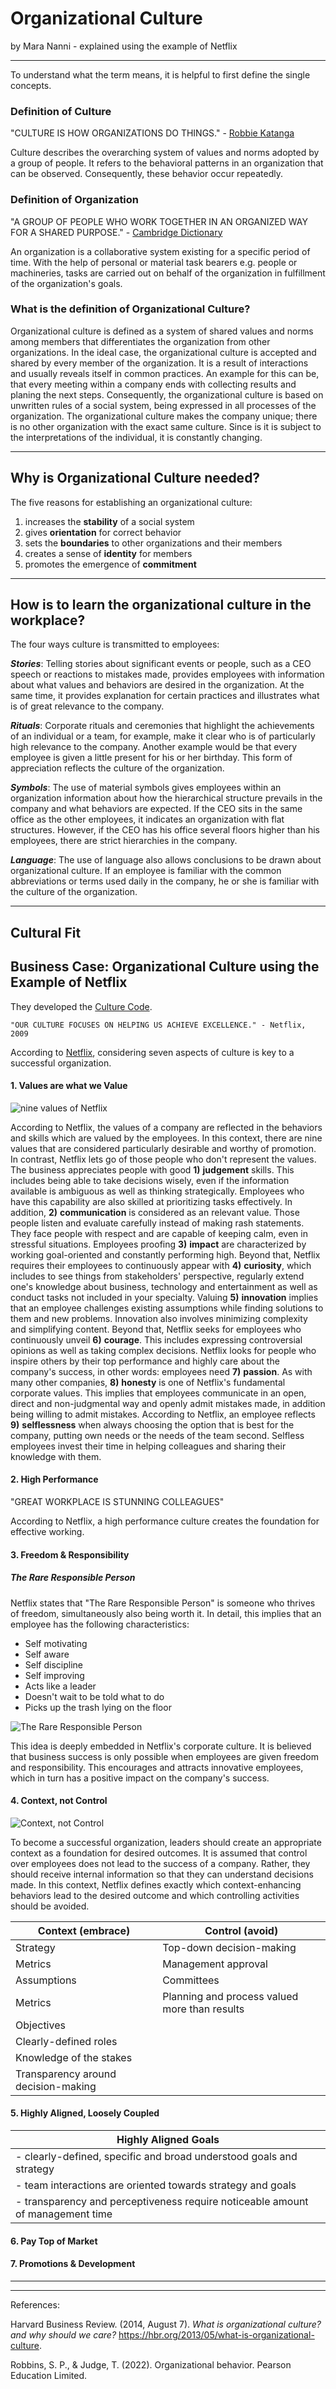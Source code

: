 # Organizational Culture 

by Mara Nanni           - explained using the example of Netflix

---
To understand what the term means, it is helpful to first define the single concepts.

### Definition of Culture

"CULTURE IS HOW ORGANIZATIONS DO THINGS." - [Robbie Katanga](https://hbr.org/2013/05/what-is-organizational-culture)

Culture describes the overarching system of values and norms adopted by a group of people. It refers to the behavioral patterns in an organization that can be observed. Consequently, these behavior occur repeatedly.

### Definition of Organization

"A GROUP OF PEOPLE WHO WORK TOGETHER IN AN ORGANIZED WAY FOR A SHARED PURPOSE." - [Cambridge Dictionary](https://dictionary.cambridge.org/dictionary/english/organization)

An organization is a collaborative system existing for a specific period of time. With the help of personal or material task bearers e.g. people or machineries, tasks are carried out on behalf of the organization in fulfillment of the organization's goals.


### What is the definition of Organizational Culture?

Organizational culture is defined as a system of shared values and norms among members that differentiates the organization from other organizations. In the ideal case, the organizational culture is accepted and shared by every member of the organization. It is a result of interactions and usually reveals itself in common practices. An example for this can be, that every meeting within a company ends with collecting results and planing the next steps. Consequently, the organizational culture is based on unwritten rules of a social system, being expressed in all processes of the organization. The organizational culture makes the company unique; there is no other organization with the exact same culture. Since is it is subject to the interpretations of the individual, it is constantly changing.


---

## Why is Organizational Culture needed?

The five reasons for establishing an organizational culture:

1. increases the __stability__ of a social system
2. gives __orientation__ for correct behavior
3. sets the __boundaries__ to other organizations and their members
4. creates a sense of __identity__ for members
5. promotes the emergence of __commitment__

---

## How is to learn the organizational culture in the workplace?

The four ways culture is transmitted to employees:

*__Stories__*: Telling stories about significant events or people, such as a CEO speech or reactions to mistakes made, provides employees with information about what values and behaviors are desired in the organization. At the same time, it provides explanation for certain practices and illustrates what is of great relevance to the company. 

*__Rituals__*: Corporate rituals and ceremonies that highlight the achievements of an individual or a team, for example, make it clear who is of particularly high relevance to the company. Another example would be that every employee is given a little present for his or her birthday. This form of appreciation reflects the culture of the organization. 

*__Symbols__*: The use of material symbols gives employees within an organization information about how the hierarchical structure prevails in the company and what behaviors are expected. If the CEO sits in the same office as the other employees, it indicates an organization with flat structures. However, if the CEO has his office several floors higher than his employees, there are strict hierarchies in the company. 

*__Language__*: The use of language also allows conclusions to be drawn about organizational culture. If an employee is familiar with the common abbreviations or terms used daily in the company, he or she is familiar with the culture of the organization.

---

## Cultural Fit


## Business Case: Organizational Culture using the Example of Netflix

They developed the [Culture Code](https://www.slideshare.net/reed2001/culture-1798664).


    "OUR CULTURE FOCUSES ON HELPING US ACHIEVE EXCELLENCE." - Netflix, 2009

According to [Netflix](https://www.youtube.com/watch?v=7O87hhyLa9U), considering seven aspects of culture is key to a successful organization.

#### 1. Values are what we Value

![nine values of Netflix](4.png)

According to Netflix, the values of a company are reflected in the behaviors and skills which are valued by the employees. In this context, there are nine values that are considered particularly desirable and worthy of promotion. In contrast, Netflix lets go of those people who don't represent the values. The business appreciates people with good __1)__ __judgement__ skills. This includes being able to take decisions wisely, even if the information available is ambiguous as well as thinking strategically. Employees who have this capability are also skilled at prioritizing tasks effectively. In addition, __2)__ __communication__ is considered as an relevant value. Those people listen and evaluate carefully instead of making rash statements. They face people with respect and are capable of keeping calm, even in stressful situations. Employees proofing __3)__ __impact__ are characterized by working goal-oriented and constantly performing high. Beyond that, Netflix requires their employees to continuously appear with __4)__ __curiosity__, which includes to see things from stakeholders' perspective, regularly extend one's knowledge about business, technology and entertainment as well as conduct tasks not included in your specialty. Valuing __5)__ __innovation__ implies that an employee challenges existing assumptions while finding solutions to them and new problems. Innovation also involves minimizing complexity and simplifying content. Beyond that, Netflix seeks for employees who continuously unveil __6)__ __courage__. This includes expressing controversial opinions as well as taking complex decisions. Netflix looks for people who inspire others by their top performance and highly care about the company's success, in other words: employees need __7)__ __passion__. As with many other companies, __8)__ __honesty__ is one of Netflix's fundamental corporate values. This implies that employees communicate in an open, direct and non-judgmental way and openly admit mistakes made, in addition being willing to admit mistakes. According to Netflix, an employee reflects __9)__ __selflessness__ when always choosing the option that is best for the company, putting own needs or the needs of the team second. Selfless employees invest their time in helping colleagues and sharing their knowledge with them.

#### 2. High Performance


   "GREAT WORKPLACE IS STUNNING COLLEAGUES" 

According to Netflix, a high performance culture creates the foundation for effective working. 



#### 3. Freedom & Responsibility

##### The Rare Responsible Person

Netflix states that "The Rare Responsible Person" is someone who thrives of freedom, simultaneously also being worth it. In detail, this implies that an employee has the following characteristics:

* Self motivating
* Self aware 
* Self discipline
* Self improving
* Acts like a leader
* Doesn't wait to be told what to do
* Picks up the trash lying on the floor

![The Rare Responsible Person](TheRareResponsiblePerson.png) 

This idea is deeply embedded in Netflix's corporate culture. It is believed that business success is only possible when employees are given freedom and responsibility. This encourages and attracts innovative employees, which in turn has a positive impact on the company's success. 


#### 4. Context, not Control

![Context, not Control](ContextnotControl.png)

To become a successful organization, leaders should create an appropriate context as a foundation for desired outcomes. It is assumed that control over employees does not lead to the success of a company. Rather, they should receive internal information so that they can understand decisions made. In this context, Netflix defines exactly which context-enhancing behaviors lead to the desired outcome and which controlling activities should be avoided.

| Context (embrace)                             | Control (avoid)                               |
| ----------------------------------------------| ----------------------------------------------|
| Strategy                                      | Top-down decision-making                      |
| Metrics                                       | Management approval                           |      
| Assumptions                                   | Committees                                    |
| Metrics                                       | Planning and process valued more than results |     
| Objectives                                    |                                               |       
| Clearly-defined roles                         |                                               |    
| Knowledge of the stakes                       |                                               |    
| Transparency around decision-making           |                                               | 


#### 5. Highly Aligned, Loosely Coupled

| Highly Aligned Goals                                                                |
| ------------------------------------------------------------------------------------|
| - clearly-defined, specific and broad understood goals and strategy                 |
| - team interactions are oriented towards strategy and goals                         |
| - transparency and perceptiveness require noticeable amount of management time      |

#### 6. Pay Top of Market

#### 7. Promotions & Development

---




---
References:

Harvard Business Review. (2014, August 7). *What is organizational culture? and why should we care?* https://hbr.org/2013/05/what-is-organizational-culture.

Robbins, S. P., & Judge, T. (2022). Organizational behavior. Pearson Education Limited. 


[def]: 4.png